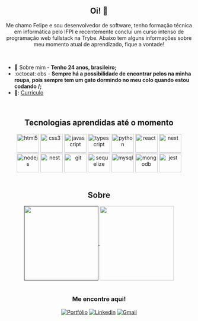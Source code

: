 <div align="center">

  ## Oi! 👋
   
 Me chamo Felipe e sou desenvolvedor de software, tenho formação técnica em informática pelo IFPI e recentemente concluí um curso intenso de programação web fullstack na Trybe. 
 Abaixo tem alguns informações sobre meu momento atual de aprendizado, fique a vontade!
</div>

<br>

<div align="left">

  - 🙆 Sobre mim - **Tenho 24 anos, brasileiro;**
  - :octocat: obs - **Sempre há a possibilidade de encontrar pelos na minha roupa, pois sempre tem um gato dormindo no meu colo quando estou codando /\;**
  - 💼: [Currículo](https://drive.google.com/file/d/1CveUdVIdldM7s7v3_RwqT1Ym_Aeb9Nza/view?usp=sharing)
  
</div>

<br>

<div align="center">

  ## Tecnologias aprendidas até o momento

<img src="https://cdn.jsdelivr.net/gh/devicons/devicon/icons/html5/html5-original.svg" width="60px" height="50px" alt="html5" />
<img src="https://cdn.jsdelivr.net/gh/devicons/devicon/icons/css3/css3-original.svg" width="60px" height="50px" alt="css3" />
<img src="https://cdn.jsdelivr.net/gh/devicons/devicon/icons/javascript/javascript-original.svg" width="60px" height="50px" alt="javascript" />
<img src="https://cdn.jsdelivr.net/gh/devicons/devicon/icons/typescript/typescript-original.svg" width="60px" height="50px" alt="typescript" />
<img src="https://cdn.jsdelivr.net/gh/devicons/devicon/icons/python/python-original.svg" width="60px" height="50px" alt="python" />
<img src="https://cdn.jsdelivr.net/gh/devicons/devicon/icons/react/react-original.svg" width="60px" height="50px" alt="react" />
<img src="https://cdn.jsdelivr.net/gh/devicons/devicon/icons/nextjs/nextjs-original.svg" width="60px" height="50px" alt="next" />
<img src="https://cdn.jsdelivr.net/gh/devicons/devicon/icons/nodejs/nodejs-original.svg" width="60px" height="50px" alt="nodejs" />
<img src="https://cdn.jsdelivr.net/gh/devicons/devicon/icons/nestjs/nestjs-plain.svg" width="60px" height="50px" alt="nest" />
<img src="https://cdn.jsdelivr.net/gh/devicons/devicon/icons/git/git-original.svg" width="60px" height="50px" alt="git" />
<img src="https://cdn.jsdelivr.net/gh/devicons/devicon/icons/sequelize/sequelize-original.svg" width="60px" height="50px" alt="sequelize" />
<img src="https://cdn.jsdelivr.net/gh/devicons/devicon/icons/mysql/mysql-original.svg" width="60px" height="50px" alt="mysql" />
<img src="https://cdn.jsdelivr.net/gh/devicons/devicon/icons/mongodb/mongodb-original.svg" width="60px" height="50px" alt="mongodb" />
<img src="https://cdn.jsdelivr.net/gh/devicons/devicon/icons/jest/jest-plain.svg" width="60px" height="50px" alt="jest" />
</div>

<br>

<div align="center">

  ## Sobre
  
  <a href="">
    <img align="center" height="200px" src="https://github-readme-stats.vercel.app/api?username=felipelouzeiro&count_private=true&show_icons=true&theme=dracula" />
  </a>
  
  <a href="#">
    <img align="center" height="200px" src="https://github-readme-stats.vercel.app/api/top-langs/?username=felipelouzeiro&layout=compact&theme=dracula" />
  </a>
</div>

<br>

  
<div align="center">

  ###  Me encontre aqui!

  <a href="https://felipelouzeiro.github.io/" target="_blank"><img src="https://img.shields.io/badge/Portfolio-%23000000.svg?style=for-the-badge&logo=firefox&logoColor=#FF7139" alt="Portfólio"></a> 
  <a href="https://www.linkedin.com/in/felipelouzeiro/" target="_blank" rel="external"><img src="https://img.shields.io/badge/LinkedIn-0077B5?style=for-the-badge&logo=linkedin&logoColor=white" alt="Linkedin"></a>
  <a href="mailto:fl.louzeiro@gmail.com" target="_blank"><img src="https://img.shields.io/badge/Gmail-D14836?style=for-the-badge&logo=gmail&logoColor=white" alt="Gmail"></a>
</div>
